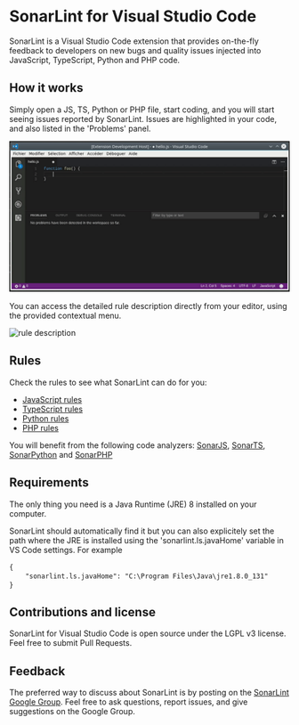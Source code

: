 # SonarLint for Visual Studio Code

SonarLint is a Visual Studio Code extension that provides on-the-fly feedback to developers on new bugs and quality issues injected into JavaScript, TypeScript, Python and PHP code.

## How it works

Simply open a JS, TS, Python or PHP file, start coding, and you will start seeing issues reported by SonarLint. Issues are highlighted in your code, and also listed in the 'Problems' panel.

![sonarlint on-the-fly](images/sonarlint-vscode.gif)

You can access the detailed rule description directly from your editor, using the provided contextual menu.

![rule description](images/sonarlint-rule-description.gif)

## Rules
Check the rules to see what SonarLint can do for you:
- [JavaScript rules](https://rules.sonarsource.com/javascript)
- [TypeScript rules](https://rules.sonarsource.com/typescript)
- [Python rules](https://rules.sonarsource.com/python)
- [PHP rules](https://rules.sonarsource.com/php)

You will benefit from the following code analyzers: [SonarJS](https://redirect.sonarsource.com/plugins/javascript.html), [SonarTS](https://redirect.sonarsource.com/plugins/typescript.html), [SonarPython](https://redirect.sonarsource.com/plugins/python.html) and [SonarPHP](https://redirect.sonarsource.com/plugins/php.html)

## Requirements

The only thing you need is a Java Runtime (JRE) 8 installed on your computer.

SonarLint should automatically find it but you can also explicitely set the path where the JRE is installed using the 'sonarlint.ls.javaHome' variable in VS Code settings. For example 

    {
        "sonarlint.ls.javaHome": "C:\Program Files\Java\jre1.8.0_131"
    }

## Contributions and license

SonarLint for Visual Studio Code is open source under the LGPL v3 license. Feel free to submit Pull Requests.

## Feedback

The preferred way to discuss about SonarLint is by posting on the [SonarLint Google Group](https://groups.google.com/forum/#!forum/sonarlint). Feel free to ask questions, report issues, and give suggestions on the Google Group.
